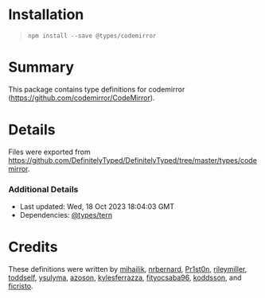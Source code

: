 # Installation
> `npm install --save @types/codemirror`

# Summary
This package contains type definitions for codemirror (https://github.com/codemirror/CodeMirror).

# Details
Files were exported from https://github.com/DefinitelyTyped/DefinitelyTyped/tree/master/types/codemirror.

### Additional Details
 * Last updated: Wed, 18 Oct 2023 18:04:03 GMT
 * Dependencies: [@types/tern](https://npmjs.com/package/@types/tern)

# Credits
These definitions were written by [mihailik](https://github.com/mihailik), [nrbernard](https://github.com/nrbernard), [Pr1st0n](https://github.com/Pr1st0n), [rileymiller](https://github.com/rileymiller), [toddself](https://github.com/toddself), [ysulyma](https://github.com/ysulyma), [azoson](https://github.com/azoson), [kylesferrazza](https://github.com/kylesferrazza), [fityocsaba96](https://github.com/fityocsaba96), [koddsson](https://github.com/koddsson), and [ficristo](https://github.com/ficristo).
